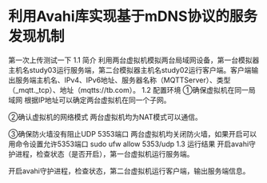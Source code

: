 # 利用Avahi库实现基于mDNS协议的服务发现机制
第一次上传测试一下
1.1 简介
  利用两台虚拟机模拟两台局域网设备，第一台模拟器主机名study03运行服务端，第二台模拟器主机名study02运行客户端。客户端输出服务端主机名、IPv4、IPv6地址、服务器名称（MQTTServer）、类型（_mqtt._tcp）、地址（mqtts://tb.com）。
1.2 配置环境
①确保虚拟机在同一局域网
根据IP地址可以确定两台虚拟机在同一个子网。

②确认虚拟机的网络模式
两台虚拟机均为NAT模式可以通信。

③确保防火墙没有阻止UDP 5353端口
两台虚拟机均关闭防火墙，如果开启可以用命令设置允许5353端口
sudo ufw allow 5353/udp
1.3 运行结果
开启avahi守护进程，检查状态（是否开启），第一台虚拟机运行服务端。

开启avahi守护进程，检查状态，第二台虚拟机运行客户端，输出服务端信息。
